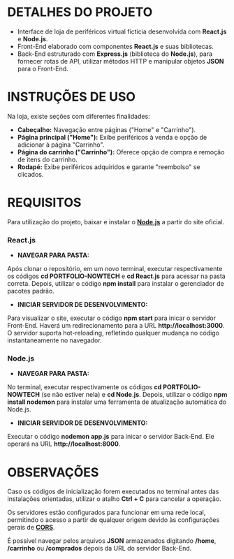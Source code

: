 # DETALHES DO PROJETO
- Interface de loja de periféricos virtual fictícia desenvolvida com **React.js** e **Node.js**.
- Front-End elaborado com componentes **React.js** e suas bibliotecas.
- Back-End estruturado com **Express.js** (biblioteca do **Node.js**), para fornecer rotas de API, utilizar métodos HTTP e manipular objetos **JSON** para o Front-End.



# INSTRUÇÕES DE USO
Na loja, existe seções com diferentes finalidades:
- **Cabeçalho:** Navegação entre páginas ("Home" e "Carrinho").
- **Página principal ("Home"):** Exibe periféricos à venda e opção de adicionar à página "Carrinho".
- **Página do carrinho ("Carrinho"):** Oferece opção de compra e remoção de itens do carrinho.
- **Rodapé:** Exibe periféricos adquiridos e garante "reembolso" se clicados. 



# REQUISITOS
Para utilização do projeto, baixar e instalar o [**Node.js**](https://nodejs.org/en) a partir do site oficial.

### React.js

- **NAVEGAR PARA PASTA:**

Após clonar o repositório, em um novo terminal, executar respectivamente os códigos **cd PORTFOLIO-NOWTECH** e **cd React.js** para acessar na pasta correta. Depois, utilizar o código **npm install** para instalar o gerenciador de pacotes padrão.

- **INICIAR SERVIDOR DE DESENVOLVIMENTO:**

Para visualizar o site, executar o código **npm start** para inicar o servidor Front-End. Haverá um redirecionamento para a URL **http://localhost:3000**. O servidor suporta hot-reloading, refletindo qualquer mudança no código instantaneamente no navegador.


### Node.js

- **NAVEGAR PARA PASTA:**

No terminal, executar respectivamente os códigos **cd PORTFOLIO-NOWTECH** (se não estiver nela) e **cd Node.js**. Depois, utilizar o código **npm install nodemon** para instalar uma ferramenta de atualização automática do Node.js.

- **INICIAR SERVIDOR DE DESENVOLVIMENTO:**
  
Executar o código **nodemon app.js** para inicar o servidor Back-End. Ele operará na URL **http://localhost:8000**.



# OBSERVAÇÕES
Caso os códigos de inicialização forem executados no terminal antes das instalações orientadas, utilizar o atalho **Ctrl + C** para cancelar a operação.

Os servidores estão configurados para funcionar em uma rede local, permitindo o acesso a partir de qualquer origem devido às configurações gerais de [**CORS**](<https://aws.amazon.com/pt/what-is/cross-origin-resource-sharing/#:~:text=Cross-origin%20resource%20sharing%20(CORS,resources%20in%20a%20different%20domain.>).
  
É possível navegar pelos arquivos **JSON** armazenados digitando **/home**, **/carrinho** ou **/comprados** depois da URL do servidor Back-End.
